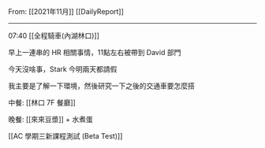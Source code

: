 From: [[2021年11月]]
[[DailyReport]]

---

07:40 [[全程騎車(內湖林口)]]

早上一連串的 HR 相關事情，11點左右被帶到 David 部門

今天沒啥事，Stark 今明兩天都請假

我主要是了解一下環境，然後研究一下之後的交通車要怎麼搭

中餐: [[林口 7F 餐廳]]

晚餐: [[來來豆漿]] + 水煮蛋

[[AC 學期三新課程測試 (Beta Test)]]